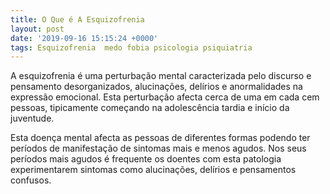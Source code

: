 ```yaml
---
title: O Que é A Esquizofrenia
layout: post
date: '2019-09-16 15:15:24 +0000'
tags: Esquizofrenia  medo fobia psicologia psiquiatria
---
```


A esquizofrenia é uma perturbação mental caracterizada pelo discurso e pensamento desorganizados, alucinações, delírios e anormalidades na expressão emocional. Esta perturbação afecta cerca de uma em cada cem pessoas, tipicamente começando na adolescência tardia e início da juventude.

Esta doença mental afecta as pessoas de diferentes formas podendo ter períodos de manifestação de sintomas mais e menos agudos. Nos seus períodos mais agudos é frequente os doentes com esta patologia experimentarem sintomas como alucinações, delírios e pensamentos confusos.
